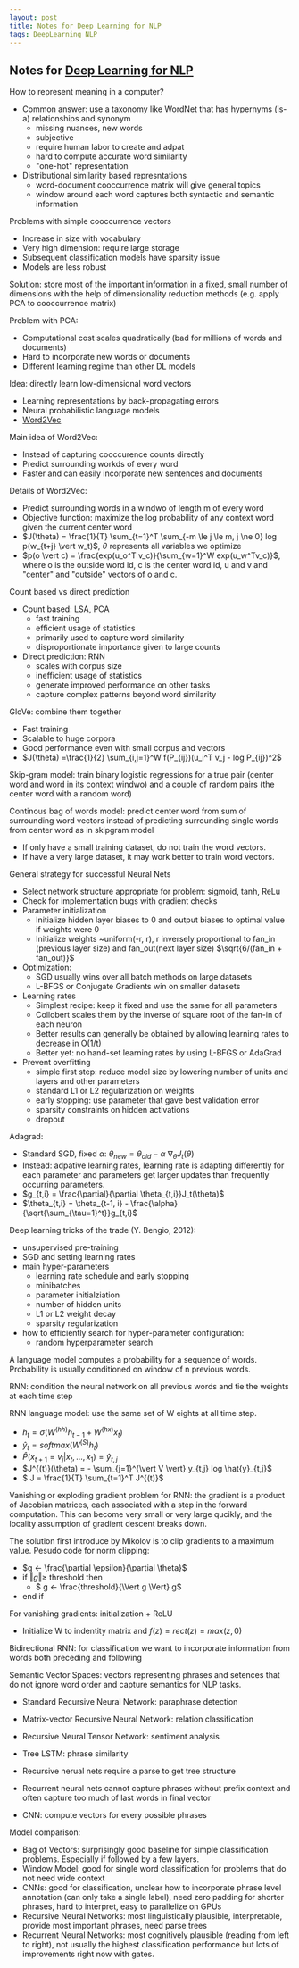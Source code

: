 ```yaml
---
layout: post
title: Notes for Deep Learning for NLP
tags: DeepLearning NLP
---
```


## Notes for [Deep Learning for NLP](http://cs224d.stanford.edu/syllabus.html)


How to represent meaning in a computer?

* Common answer: use a taxonomy like WordNet that has hypernyms (is-a) relationships and synonym
    - missing nuances, new words
    - subjective
    - require human labor to create and adpat
    - hard to compute accurate word similarity
    - "one-hot" representation
* Distributional similarity based represntations
    - word-document cooccurrence matrix will give general topics
    - window around each word captures both syntactic and semantic information

Problems with simple cooccurrence vectors

* Increase in size with vocabulary
* Very high dimension: require large storage
* Subsequent classification models have sparsity issue
* Models are less robust

Solution: store most of the important information in a fixed, small number of dimensions with the help of dimensionality reduction methods (e.g. apply PCA to cooccurrence matrix)

Problem with PCA:

* Computational cost scales quadratically (bad for millions of words and documents)
* Hard to incorporate new words or documents
* Different learning regime than other DL models

Idea: directly learn low-dimensional word vectors

* Learning representations by back-propagating errors
* Neural probabilistic language models
* [Word2Vec](https://code.google.com/archive/p/word2vec/)

Main idea of Word2Vec:

* Instead of capturing cooccurence counts directly
* Predict surrounding workds of every word
* Faster and can easily incorporate new sentences and documents

Details of Word2Vec:

* Predict surrounding words in a windwo of length m of every word
* Objective function: maximize the log probability of any context word given the current center word 
* $J(\theta) = \frac{1}{T} \sum_{t=1}^T \sum_{-m \le j \le m, j \ne 0} log p(w_{t+j} \vert w_t)$, $\theta$ represents all variables we optimize
* $p(o \vert c) = \frac{exp(u_o^T v_c)}{\sum_{w=1}^W exp(u_w^Tv_c)}$, where o is the outside word id, c is the center word id, u and v and "center" and "outside" vectors of o and c.

Count based vs direct prediction

* Count based: LSA, PCA
    - fast training
    - efficient usage of statistics
    - primarily used to capture word similarity
    - disproportionate importance given to large counts
* Direct prediction: RNN
    - scales with corpus size
    - inefficient usage of statistics
    - generate improved performance on other tasks
    - capture complex patterns beyond word similarity

GloVe: combine them together

* Fast training
* Scalable to huge corpora
* Good performance even with small corpus and vectors
* $J(\theta) =\frac{1}{2} \sum_{i,j=1}^W f(P_{ij})(u_i^T v_j - log P_{ij})^2$

Skip-gram model: train binary logistic regressions for a true pair (center word and word in its context windwo) and a couple of random pairs (the center word with a random word)

Continous bag of words model: predict center word from sum of surrounding word vectors instead of predicting surrounding single words from center word as in skipgram model

* If only have a small training dataset, do not train the word vectors.
* If have a very large dataset, it may work better to train word vectors.

General strategy for successful Neural Nets

* Select network structure appropriate for problem: sigmoid, tanh, ReLu
* Check for implementation bugs with gradient checks
* Parameter initialization
    - Initialize hidden layer biases to 0 and output biases to optimal value if weights were 0
    - Initialize weights ~uniform(-r, r), r inversely proportional to fan_in (previous layer size) and fan_out(next layer size) $\sqrt{6/(fan_in + fan_out)}$
* Optimization: 
    - SGD usually wins over all batch methods on large datasets
    - L-BFGS or Conjugate Gradients win on smaller datasets
* Learning rates
    - Simplest recipe: keep it fixed and use the same for all parameters
    - Collobert scales them by the inverse of square root of the fan-in of each neuron
    - Better results can generally be obtained by allowing learning rates to decrease in O(1/t)
    - Better yet: no hand-set learning rates by using L-BFGS or AdaGrad
* Prevent overfitting
    - simple first step: reduce model size by lowering number of units and layers and other parameters
    - standard L1 or L2 regularization on weights
    - early stopping: use parameter that gave best validation error
    - sparsity constraints on hidden activations
    - dropout

Adagrad:

* Standard SGD, fixed $\alpha$: $\theta_{new} = \theta_{old} - \alpha$ $\nabla_{\theta} J_{t}(\theta)$
* Instead: adpative learning rates, learning rate is adapting differently for each parameter and parameters get larger updates than frequently occurring parameters. 
* $g_{t,i} = \frac{\partial}{\partial \theta_{t,i}}J_t(\theta)$
* $\theta_{t,i} = \theta_{t-1, i} - \frac{\alpha}{\sqrt{\sum_{\tau=1}^t}}g_{t,i}$

Deep learning tricks of the trade (Y. Bengio, 2012): 

* unsupervised pre-training
* SGD and setting learning rates
* main hyper-parameters
    - learning rate schedule and early stopping
    - minibatches
    - parameter initialziation
    - number of hidden units
    - L1 or L2 weight decay
    - sparsity regularization
* how to efficiently search for hyper-parameter configuration:
    - random hyperparameter search

A language model computes a probability for a sequence of words. Probability is usually conditioned on window of n previous words.

RNN: condition the neural network on all previous words and tie the weights at each time step

RNN language model: use the same set of W eights at all time step.

* $h_t = \sigma (W^{(hh)}h_{t-1} + W^{(hx)}x_{t})$
* $\hat{y}_t = softmax(W^{(S)}h_t)$
* $\hat{P}(x_{t+1}=v_j \vert x_t, \ldots, x_1) = \hat{y}_{t,j}$
* $J^{(t)}(\theta) = - \sum_{j=1}^{\vert V \vert} y_{t,j} log \hat{y}_{t,j}$
* $ J = \frac{1}{T} \sum_{t=1}^T J^{(t)}$

Vanishing or exploding gradient problem for RNN: the gradient is a product of Jacobian matrices, each associated with a step in the forward computation. This can become very small or very large qucikly, and the locality assumption of gradient descent breaks down. 

The solution first introduce by Mikolov is to clip gradients to a maximum value. Pesudo code for norm clipping:

* $g <- \frac{\partial \epsilon}{\partial \theta}$
* if $\Vert g \Vert \ge$ threshold then
    - $ g <- \frac{threshold}{\Vert g \Vert} g$
* end if

For vanishing gradients: initialization + ReLU

* Initialize W to indentity matrix and $f(z) = rect(z) = max(z, 0)$


Bidirectional RNN: for classification we want to incorporate information from words both preceding and following

Semantic Vector Spaces: vectors representing phrases and setences that do not ignore word order and capture semantics for NLP tasks.

* Standard Recursive Neural Network: paraphrase detection
* Matrix-vector Recursive Neural Network: relation classification
* Recursive Neural Tensor Network: sentiment analysis
* Tree LSTM: phrase similarity

* Recursive nerual nets require a parse to get tree structure
* Recurrent neural nets cannot capture phrases without prefix context and often capture too much of last words in final vector
* CNN: compute vectors for every possible phrases

Model comparison:

* Bag of Vectors: surprisingly good baseline for simple classification problems. Especially if followed by a few layers.
* Window Model: good for single word classification for problems that do not need wide context
* CNNs: good for classification, unclear how to incorporate phrase level annotation (can only take a single label), need zero padding for shorter phrases, hard to interpret, easy to parallelize on GPUs
* Recursive Neural Networks: most linguistically plausible, interpretable, provide most important phrases, need parse trees
* Recurrent Neural Networks: most cognitively plausible (reading from left to right), not usually the highest classification performance but lots of improvements right now with gates.











